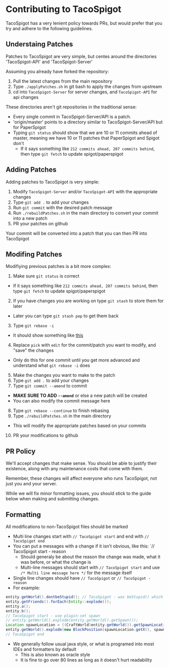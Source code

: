 Contributing to TacoSpigot
==========================
TacoSpigot has a very lenient policy towards PRs, but would prefer that you try and adhere to the following guidelines.

## Understaing Patches
Patches to TacoSpigot are very simple, but centes around the directories 'TacoSpigot-API' and 'TacoSpigot-Server'

Assuming you already have forked the repository:

1. Pull the latest changes from the main repository
2. Type `./applyPatches.sh` in git bash to apply the changes from upstream
3. cd into `TacoSpigot-Server` for server changes, and `TacoSpigot-API` for api changes

These directories aren't git repositories in the traditional sense:

- Every single commit in TacoSpigot-Server/API is a patch. 
- 'origin/master' points to a directory similar to TacoSpigot-Server/API but for PaperSpigot
- Typing `git status` should show that we are 10 or 11 commits ahead of master, meaning we have 10 or 11 patches that PaperSpigot and Spigot don't
  - If it says something like `212 commits ahead, 207 commits behind`, then type `git fetch` to update spigot/paperspigot

## Adding Patches
Adding patches to TacoSpigot is very simple:

1) Modify `TacoSpigot-Server` and/or `TacoSpigot-API` with the appropriate changes
2) Type `git add .` to add your changes
3) Run `git commit` with the desired patch message
4) Run `./rebuildPatches.sh` in the main directory to convert your commit into a new patch
5) PR your patches on github

Your commit will be converted into a patch that you can then PR into TacoSpigot

## Modifing Patches
Modifiying previous patches is a bit more complex:

1) Make sure `git status` is correct
  - If it says something like `212 commits ahead, 207 commits behind`, then type `git fetch` to update spigot/paperspigot
2) If you have changes you are working on type `git stash` to store them for later
  - Later you can type `git stash pop` to get them back
3) Type `git rebase -i`
  - It should show something like [this](http://hastebin.com/toxohutocu.hs)
4) Replace `pick` with `edit` for the commit/patch you want to modify, and "save" the changes
  - Only do this for one commit until you get more advanced and understand what `git rebase -i` does
5) Make the changes you want to make to the patch
6) Type `git add .` to add your changes
7) Type `git commit --amend` to commit
  - **MAKE SURE TO ADD `--amend`** or else a new patch will be created
  - You can also modify the commit message here
8) Type `git rebase --continue` to finish rebasing
9) Type `./rebuildPatches.sh` in the main directory
  - This will modify the appropriate patches based on your commits
10) PR your modifications to github

## PR Policy
We'll accept changes that make sense. You should be able to justify their existence, along with any maintenance costs that come with them. 

Remember, these changes will affect everyone who runs TacoSpigot, not just you and your server.

While we will fix minor formatting issues, you should stick to the guide below when making and submitting changes.


## Formatting
All modifications to non-TacoSpigot files should be marked
- Multi line changes start with `// TacoSpigot start` and end with `// TacoSpigot end`
- You can put a messages with a change if it isn't obvious, like this: `// TacoSpigot start - reason
  - Should generaly be about the reason the change was made, what it was before, or what the change is
  - Multi-line messages should start with `// TacoSpigot start` and use `/* Multi line message here */` for the message itself
- Single line changes should have `// TacoSpigot` or `// TacoSpigot - reason`
- For example:
````java
entity.getWorld().dontbeStupid(); // TacoSpigot - was beStupid() which is bad
entity.getFriends().forEach(Entity::explode());
entity.a();
entity.b();
// TacoSpigot start - use plugin-set spawn
// entity.getWorld().explode(entity.getWorld().getSpawn());
Location spawnLocation = ((CraftWorld)entity.getWorld()).getSpawnLocation();
entity.getWorld().explode(new BlockPosition(spawnLocation.getX(), spawnLocation.getY(), spawnLocation.getZ()));
// TacoSpigot end
````
- We generally follow usual java style, or what is programed into most IDEs and formatters by default
  - This is also known as oracle style
  - It is fine to go over 80 lines as long as it doesn't hurt readability

